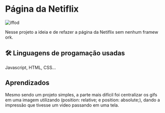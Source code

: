 ﻿
# Página da Netiflix

![iffod](https://github.com/joaorezend3/page_netflix/blob/master/gifreadme.gif)

Nesse projeto a ideia e de refazer a página da Netiflix sem nenhum framework.

## 🛠  Linguagens de progamação usadas  
Javascript, HTML, CSS...
## Aprendizados


Mesmo sendo um projeto simples, a parte mais difícil foi centralizar os gifs em uma imagem utilizando (position: relative;  e
position: absolute;), dando a impressão que tivesse um video passando em uma tela.



